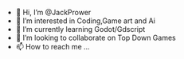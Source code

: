 - 👋 Hi, I’m @JackPrower
- 👀 I’m interested in Coding,Game art and Ai
- 🌱 I’m currently learning Godot/Gdscript
- 💞️ I’m looking to collaborate on Top Down Games
- 📫 How to reach me ...

<!---
JackPrower/JackPrower is a ✨ special ✨ repository because its `README.md` (this file) appears on your GitHub profile.
You can click the Preview link to take a look at your changes.
--->
